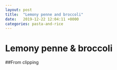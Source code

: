 ```yaml
---
layout: post
title:  "Lemony penne and broccoli"
date:   2019-12-22 12:04:11 +0000
categories: pasta-and-rice
---
```


# Lemony penne & broccoli
##From clipping
